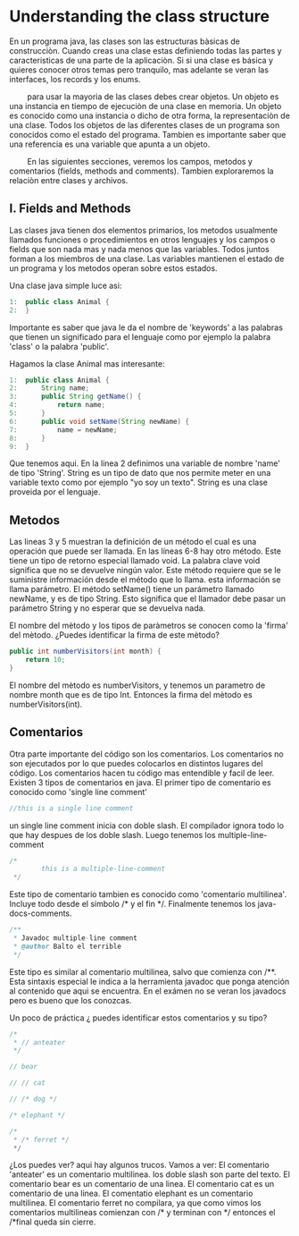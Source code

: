 # Understanding the class structure

En un programa java, las clases son las estructuras bàsicas de construcciòn. Cuando creas una clase estas definiendo todas las partes y caracteristicas de una parte de la aplicaciòn. 
Si si una clase es básica y quieres conocer otros temas pero tranquilo, mas adelante se veran las interfaces, los records y los enums.

&emsp;&emsp; 
para usar la mayoria de las clases debes crear objetos. Un objeto es una instancia en tiempo de ejecuciòn de una clase en memoria. Un objeto es conocido como una
instancia o dicho de otra forma, la representaciòn de una clase. Todos los objetos de las diferentes clases de un programa son conocidos como el estado del programa. 
Tambien es importante saber que una referencia es una variable que apunta a un objeto. </br>

&emsp;&emsp;
En las siguientes secciones, veremos los campos, metodos y comentarios (fields, methods and comments). Tambien exploraremos la relaciòn entre clases y archivos.

## I. Fields and Methods
Las clases java tienen dos elementos primarios, los metodos usualmente llamados funciones o procedimientos en otros lenguajes y los campos o fields que son nada mas y nada menos que las variables. Todos juntos forman a los miembros de una clase.
Las variables mantienen el estado de un programa y los metodos operan sobre estos estados. 

Una clase java simple luce asi:

```java
1:  public class Animal {
2:  }
```
Importante es saber que java le da el nombre de 'keywords' a las palabras que tienen un significado para el lenguaje
como por ejemplo la palabra 'class' o la palabra 'public'. 

Hagamos la clase Animal mas interesante:

```java
1:  public class Animal {
2:      String name;
3:      public String getName() {
4:          return name;
5:      }
6:      public void setName(String newName) {
7:          name = newName;
8:      }
9:  }
```
Que tenemos aqui. En la linea 2 definimos una variable de nombre 'name' de tipo 'String'.
String es un tipo de dato que nos permite meter en una variable texto como por ejemplo "yo soy un texto". 
String es una clase proveida por el lenguaje.

## Metodos
Las lineas 3 y 5 muestran la definición de un método el cual es una operación que puede ser llamada.
En las líneas 6-8 hay otro método. Este tiene un tipo de retorno especial llamado void. 
La palabra clave void significa que no se devuelve ningún valor. 
Este método requiere que se le suministre información desde el método que lo llama.
esta información se llama parámetro. El método setName() tiene un parámetro llamado newName, 
y es de tipo String. Esto significa que el llamador debe pasar un parámetro String y no esperar 
que se devuelva nada.

El nombre del mètodo y los tipos de paràmetros se conocen como la 'firma' del mètodo. ¿Puedes identificar la firma de este mètodo?

```java
public int numberVisitors(int month) {
    return 10;
}
```
El nombre del mètodo es numberVisitors, y tenemos un parametro de nombre month que es de tipo Int. Entonces la firma del
mètodo es numberVisitors(int).

## Comentarios
Otra parte importante del código son los comentarios. Los comentarios no son ejecutados por lo que puedes colocarlos
en distintos lugares del código. Los comentarios hacen tu código mas entendible y facil de leer. Existen 3 tipos de comentarios
en java. El primer tipo de comentario es conocido como 'single line comment'

```java
//this is a single line comment
```
un single line comment inicia con doble slash. El compilador ignora todo lo que hay despues de los doble slash.
Luego tenemos los multiple-line-comment

```java
/*
        this is a multiple-line-comment
 */
```
Este tipo de comentario tambien es conocido como 'comentario multilinea'. Incluye todo desde el simbolo /* y el fin */. Finalmente tenemos los
java-docs-comments.

```java
/**
 * Javadoc multiple-line comment
 * @author Balto el terrible
 */
```
Este tipo es similar al comentario multilinea, salvo que comienza con /**. Esta sintaxis especial le
indica a la herramienta javadoc que ponga atención al contenido que aqui se encuentra. En el exámen no se veran los javadocs pero es bueno que los conozcas. 

Un poco de práctica ¿ puedes identificar estos comentarios y su tipo?

```java
/*
 * // anteater
 */

// bear

// // cat

// /* dog */

/* elephant */

/*
 * /* ferret */
 */
```

¿Los puedes ver? aqui hay algunos trucos. Vamos a ver:
El comentario 'anteater' es un comentario multilinea. los doble slash son parte del texto.
El comentario bear es un comentario de una linea.
El comentario cat es un comentario de una linea.
El comentatio elephant es un comentario multilinea.
El comentario ferret no compilara, ya que como vimos los comentarios multilineas comienzan con /* y terminan con */ entonces el /*final queda sin cierre.







